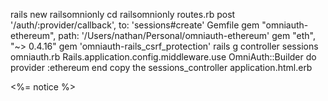 rails new railsomnionly
cd railsomnionly
routes.rb
  post '/auth/:provider/callback', to: 'sessions#create'
Gemfile
  gem "omniauth-ethereum", path: '/Users/nathan/Personal/omniauth-ethereum'
  gem "eth", "~> 0.4.16"
  gem 'omniauth-rails_csrf_protection'
rails g controller sessions
omniauth.rb
  Rails.application.config.middleware.use OmniAuth::Builder do
    provider :ethereum
  end
copy the sessions_controller
application.html.erb
  <p class="notice"><%= notice %></p>
